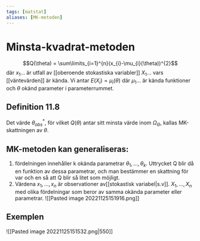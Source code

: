 ```yaml
---
tags: [matstat]
aliases: [MK-metoden]
---
```

# Minsta-kvadrat-metoden

$$Q(\theta) = \sum\limits_{i=1}^{n}(x_{i}-\mu_{i}(\theta))^{2}$$där $x_{1}...$ är utfall av [[oberoende stokastiska variabler]] $X_{1}...$ vars [[väntevärden]] är kända. Vi antar $E(X_{i})=\mu_{i}(\theta)$ där $\mu_{1}...$ är kända funktioner och $\theta$ okänd parameter i parameterrummet.

## Definition 11.8
Det värde $\theta^{*}_{obs}$, för vilket $Q(\theta)$ antar sitt minsta värde inom $\Omega_{\Theta}$, kallas MK-skattningen av $\theta$. 

## MK-metoden kan generaliseras:

1) fördelningen innehåller k okända parametrar $\theta_{1}, ..., \theta_{k}$.
   Uttrycket Q blir då en funktion av dessa parametrar, och man bestämmer en skattning för var och en så att Q blir så litet som möjligt. 
2) Värdena $x_{1},...,x_{n}$ är observationer av[[stokastisk variabel|s.v]]. $X_{1},...,X_{n}$ med olika fördelningar som beror av samma okända parameter eller parametrar. 
![[Pasted image 20221125151916.png]]

## Exemplen
![[Pasted image 20221125151532.png|550]]


